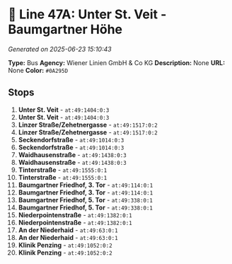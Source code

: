 # 🚌 Line 47A: Unter St. Veit - Baumgartner Höhe

*Generated on 2025-06-23 15:10:43*

**Type:** Bus
**Agency:** Wiener Linien GmbH & Co KG
**Description:** None
**URL:** None
**Color:** `#0A295D`

## Stops

1. **Unter St. Veit** - `at:49:1404:0:3`
2. **Unter St. Veit** - `at:49:1404:0:3`
3. **Linzer Straße/Zehetnergasse** - `at:49:1517:0:2`
4. **Linzer Straße/Zehetnergasse** - `at:49:1517:0:2`
5. **Seckendorfstraße** - `at:49:1014:0:3`
6. **Seckendorfstraße** - `at:49:1014:0:3`
7. **Waidhausenstraße** - `at:49:1438:0:3`
8. **Waidhausenstraße** - `at:49:1438:0:3`
9. **Tinterstraße** - `at:49:1555:0:1`
10. **Tinterstraße** - `at:49:1555:0:1`
11. **Baumgartner Friedhof, 3. Tor** - `at:49:114:0:1`
12. **Baumgartner Friedhof, 3. Tor** - `at:49:114:0:1`
13. **Baumgartner Friedhof, 5. Tor** - `at:49:338:0:1`
14. **Baumgartner Friedhof, 5. Tor** - `at:49:338:0:1`
15. **Niederpointenstraße** - `at:49:1382:0:1`
16. **Niederpointenstraße** - `at:49:1382:0:1`
17. **An der Niederhaid** - `at:49:63:0:1`
18. **An der Niederhaid** - `at:49:63:0:1`
19. **Klinik Penzing** - `at:49:1052:0:2`
20. **Klinik Penzing** - `at:49:1052:0:2`